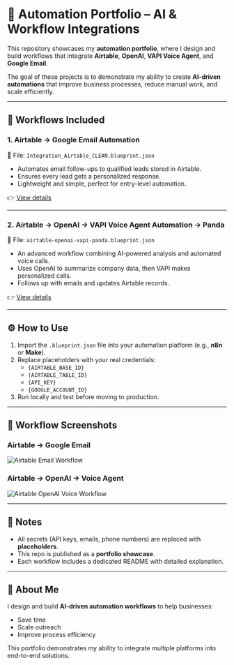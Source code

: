 # 🚀 Automation Portfolio – AI & Workflow Integrations

This repository showcases my **automation portfolio**, where I design and build workflows that integrate **Airtable**, **OpenAI**, **VAPI Voice Agent**, and **Google Email**.  

The goal of these projects is to demonstrate my ability to create **AI-driven automations** that improve business processes, reduce manual work, and scale efficiently.  

---

## 📂 Workflows Included

### 1. Airtable → Google Email Automation  
📌 File: `Integration_Airtable_CLEAN.blueprint.json`  
- Automates email follow-ups to qualified leads stored in Airtable.  
- Ensures every lead gets a personalized response.  
- Lightweight and simple, perfect for entry-level automation.  

👉 [View details](airtable-email/README.md)  

---

### 2. Airtable → OpenAI → VAPI Voice Agent Automation → Panda  
📌 File: `airtable-openai-vapi-panda.blueprint.json`  
- An advanced workflow combining AI-powered analysis and automated voice calls.  
- Uses OpenAI to summarize company data, then VAPI makes personalized calls.  
- Follows up with emails and updates Airtable records.  

👉 [View details](airtable-openai-voice/README.md)  

---

## ⚙️ How to Use  
1. Import the `.blueprint.json` file into your automation platform (e.g., **n8n** or **Make**).  
2. Replace placeholders with your real credentials:  
   - `{AIRTABLE_BASE_ID}`  
   - `{AIRTABLE_TABLE_ID}`  
   - `{API_KEY}`  
   - `{GOOGLE_ACCOUNT_ID}`  
3. Run locally and test before moving to production.  

---

## 📸 Workflow Screenshots

### Airtable → Google Email  
![Airtable Email Workflow](docs/airtable-email-workflow.png)

### Airtable → OpenAI → Voice Agent  
![Airtable OpenAI Voice Workflow](docs/airtable-openai-voice-workflow.png)

---

## 📌 Notes
- All secrets (API keys, emails, phone numbers) are replaced with **placeholders**.  
- This repo is published as a **portfolio showcase**.  
- Each workflow includes a dedicated README with detailed explanation.  

---

## 🚀 About Me
I design and build **AI-driven automation workflows** to help businesses:  
- Save time  
- Scale outreach  
- Improve process efficiency  

This portfolio demonstrates my ability to integrate multiple platforms into end-to-end solutions.
